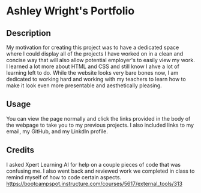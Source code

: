 # Ashley Wright's Portfolio

## Description

My motivation for creating this project was to have a dedicated space where I could display all of the projects I have worked on in a clean and concise way that will also allow potential employer's to easily view my work. I learned a lot more about HTML and CSS and still know I ahve a lot of learning left to do. While the website looks very bare bones now, I am dedicated to working hard and working with my teachers to learn how to make it look even more presentable and aesthetically pleasing.

## Usage

You can view the page normally and click the links provided in the body of the webpage to take you to my previous projects. I also included links to my email, my GitHub, and my LinkdIn profile.

## Credits

I asked Xpert Learning AI for help on a couple pieces of code that was confusing me. I also went back and reviewed work we completed in class to remind myself of how to code certain aspects.
https://bootcampspot.instructure.com/courses/5617/external_tools/313

